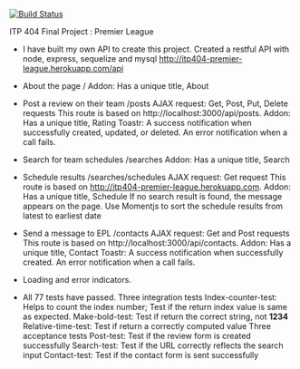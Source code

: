 [![Build Status](https://travis-ci.org/yulleeki/itp404-final-project.svg?branch=master)](https://travis-ci.org/yulleeki/itp404-final-project)

ITP 404 Final Project : Premier League

- I have built my own API to create this project.
Created a restful API with node, express, sequelize and mysql
http://itp404-premier-league.herokuapp.com/api

- About the page
    /
    Addon: Has a unique title, About

- Post a review on their team
    /posts
    AJAX request: Get, Post, Put, Delete requests
    This route is based on http://localhost:3000/api/posts.
    Addon: Has a unique title, Rating
    Toastr: A success notification when successfully created, updated, or deleted. An error notification when a call fails.

- Search for team schedules
    /searches
    Addon: Has a unique title, Search

- Schedule results
    /searches/schedules
    AJAX request: Get request
    This route is based on http://itp404-premier-league.herokuapp.com.
    Addon: Has a unique title, Schedule
    If no search result is found, the message appears on the page.
    Use Momentjs to sort the schedule results from latest to earliest date

- Send a message to EPL
    /contacts
    AJAX request: Get and Post requests
    This route is based on http://localhost:3000/api/contacts.
    Addon: Has a unique title, Contact
    Toastr: A success notification when successfully created. An error notification when a call fails.

- Loading and error indicators.

- All 77 tests have passed.
    Three integration tests
    Index-counter-test: Helps to count the index number; Test if the return index value is same as expected.
    Make-bold-test: Test if return the correct string, not <b>1234</b>
    Relative-time-test: Test if return a correctly computed value
    Three acceptance tests
    Post-test: Test if the review form is created successfully
    Search-test: Test if the URL correctly reflects the search input
    Contact-test: Test if the contact form is sent successfully

